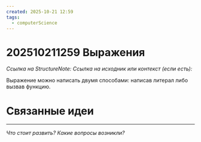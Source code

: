 ```yaml
---
created: 2025-10-21 12:59
tags:
  - computerScience
---
```

# 202510211259 Выражения

*Ссылка на StructureNote:*
*Ссылка на исходник или контекст (если есть):* 

Выражение можно написать двумя способами:  написав литерал либо вызвав функцию. 
# Связанные идеи

---

*Что стоит развить? Какие вопросы возникли?*